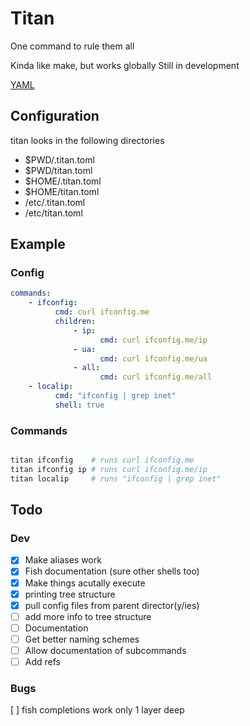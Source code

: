 # Titan

One command to rule them all

Kinda like make, but works globally
Still in development

[YAML](https://yaml.org)

## Configuration

titan looks in the following directories

 - $PWD/.titan.toml
 - $PWD/titan.toml
 - $HOME/.titan.toml
 - $HOME/titan.toml
 - /etc/.titan.toml
 - /etc/titan.toml

## Example

### Config

```yaml
commands:
    - ifconfig:
          cmd: curl ifconfig.me
          children:
              - ip:
                    cmd: curl ifconfig.me/ip
              - ua:
                    cmd: curl ifconfig.me/ua
              - all:
                    cmd: curl ifconfig.me/all
    - localip:
          cmd: "ifconfig | grep inet"
          shell: true
```

### Commands

```bash

titan ifconfig    # runs curl ifconfig.me
titan ifconfig ip # runs curl ifconfig.me/ip
titan localip     # runs "ifconfig | grep inet"

```

## Todo

### Dev
- [x] Make aliases work
- [x] Fish documentation (sure other shells too)
- [x] Make things acutally execute
- [x] printing tree structure
- [x] pull config files from parent director(y/ies)
- [ ] add more info to tree structure
- [ ] Documentation
- [ ] Get better naming schemes
- [ ] Allow documentation of subcommands
- [ ] Add refs

### Bugs
[ ] fish completions work only 1 layer deep
